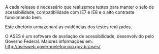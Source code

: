 
A cada release é necessário que realizemos testes para manter o selo de acessibilidade, compatibilidade com IE7 e IE8 e o alto contraste funcionando bem.

Este diretório armazenará as evidências dos testes realizados.

O ASES é um software de avaliação de acessibilidade, desenvolvido pelo Governo Federal. Maiores informações em:
http://asesweb.governoeletronico.gov.br/ases/

